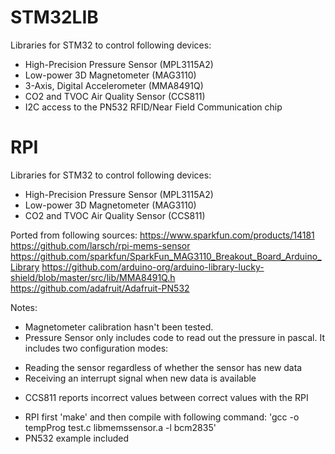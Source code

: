 # STM32LIB
Libraries for STM32 to control following devices:
* High-Precision Pressure Sensor (MPL3115A2)
* Low-power 3D Magnetometer (MAG3110)
* 3-Axis, Digital Accelerometer (MMA8491Q)
* CO2 and TVOC Air Quality Sensor (CCS811)
* I2C access to the PN532 RFID/Near Field Communication chip
# RPI
Libraries for STM32 to control following devices:
* High-Precision Pressure Sensor (MPL3115A2)
* Low-power 3D Magnetometer (MAG3110)
* CO2 and TVOC Air Quality Sensor (CCS811) 

Ported from following sources:
https://www.sparkfun.com/products/14181
https://github.com/larsch/rpi-mems-sensor
https://github.com/sparkfun/SparkFun_MAG3110_Breakout_Board_Arduino_Library
https://github.com/arduino-org/arduino-library-lucky-shield/blob/master/src/lib/MMA8491Q.h
https://github.com/adafruit/Adafruit-PN532

Notes:
- Magnetometer calibration hasn't been tested.
- Pressure Sensor only includes code to read out the pressure in pascal. It includes two configuration modes:
* Reading the sensor regardless of whether the sensor has new data
* Receiving an interrupt signal when new data is available
- CCS811 reports incorrect values between correct values with the RPI
* RPI first 'make' and then compile with following command: 'gcc -o tempProg test.c libmemssensor.a -l bcm2835'
* PN532 example included
